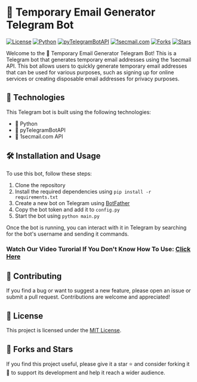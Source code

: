 # 📧 Temporary Email Generator Telegram Bot

[![License](https://img.shields.io/github/license/Armanidrisi/1secmail-telegram-bot)](https://github.com/Armanidrisi/1secmail-telegram-bot/blob/main/LICENSE)
[![Python](https://img.shields.io/badge/Python-3.9-blue)](https://www.python.org/downloads/release/python-390/)
[![pyTelegramBotAPI](https://img.shields.io/badge/pyTelegramBotAPI-4.1-orange)](https://github.com/eternnoir/pyTelegramBotAPI)
[![1secmail.com](https://img.shields.io/badge/1secmail.com-API-red)](https://www.1secmail.com/api/)
[![Forks](https://img.shields.io/github/forks/Armanidrisi/1secmail-telegram-bot)](https://github.com/Armanidrisi/1secmail-telegram-bot/network/members)
[![Stars](https://img.shields.io/github/stars/Armanidrisi/1secmail-telegram-bot)](https://github.com/Armanidrisi/1secmail-telegram-bot/stargazers)

Welcome to the 📧 Temporary Email Generator Telegram Bot! This is a Telegram bot that generates temporary email addresses using the 1secmail API. This bot allows users to quickly generate temporary email addresses that can be used for various purposes, such as signing up for online services or creating disposable email addresses for privacy purposes.

## 🚀 Technologies

This Telegram bot is built using the following technologies:

- 🐍 Python
- 🤖 pyTelegramBotAPI
- 📨 1secmail.com API

## 🛠️ Installation and Usage

To use this bot, follow these steps:

1. Clone the repository
2. Install the required dependencies using `pip install -r requirements.txt`
3. Create a new bot on Telegram using [BotFather](https://core.telegram.org/bots#3-how-do-i-create-a-bot)
4. Copy the bot token and add it to `config.py`
5. Start the bot using `python main.py`

Once the bot is running, you can interact with it in Telegram by searching for the bot's username and sending it commands.

### Watch Our Video Turorial If You Don't Know How To Use: [Click Here](https://youtu.be/z1UY8UjQpKw)

## 🤝 Contributing

If you find a bug or want to suggest a new feature, please open an issue or submit a pull request. Contributions are welcome and appreciated!

## 📝 License

This project is licensed under the [MIT License](https://github.com/Armanidrisi/1secmail-telegram-bot/blob/main/LICENSE).

## 👥 Forks and Stars

If you find this project useful, please give it a star ⭐ and consider forking it 🍴 to support its development and help it reach a wider audience.

